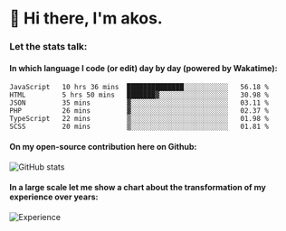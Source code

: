 # 👋 Hi there, I'm akos. 


### Let the stats talk:


#### In which language I code (or edit) day by day (powered by Wakatime): 

<!--START_SECTION:waka-->

```text
JavaScript   10 hrs 36 mins  ██████████████░░░░░░░░░░░   56.18 %
HTML         5 hrs 50 mins   ███████▓░░░░░░░░░░░░░░░░░   30.98 %
JSON         35 mins         ▓░░░░░░░░░░░░░░░░░░░░░░░░   03.11 %
PHP          26 mins         ▓░░░░░░░░░░░░░░░░░░░░░░░░   02.37 %
TypeScript   22 mins         ▒░░░░░░░░░░░░░░░░░░░░░░░░   01.98 %
SCSS         20 mins         ▒░░░░░░░░░░░░░░░░░░░░░░░░   01.81 %
```

<!--END_SECTION:waka-->

#### On my open-source contribution here on Github:
 
![GitHub stats](https://github-readme-stats.vercel.app/api?username=akosbalasko)

#### In a large scale let me show a chart about the transformation of my experience over years:   

![Experience](https://cr-skills-chart-widget.azurewebsites.net/api/api?username=akosbalasko)
